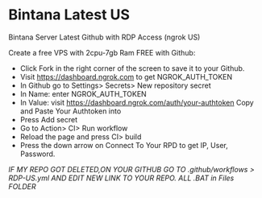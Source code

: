 # Bintana Latest US
Bintana Server Latest Github with RDP Access (ngrok US) 

Create a free VPS with 2cpu-7gb Ram FREE with Github:


+ Click Fork in the right corner of the screen to save it to your Github.
+ Visit https://dashboard.ngrok.com to get NGROK_AUTH_TOKEN
+ In Github go to Settings> Secrets> New repository secret
+ In Name: enter NGROK_AUTH_TOKEN
+ In Value: visit https://dashboard.ngrok.com/auth/your-authtoken Copy and Paste Your Authtoken into
+ Press Add secret
+ Go to Action> CI> Run workflow
+ Reload the page and press CI> build
+ Press the down arrow on Connect To Your RPD to get IP, User, Password.

*IF MY REPO GOT DELETED,ON YOUR GITHUB GO TO .github/workflows > RDP-US.yml AND EDIT NEW LINK TO YOUR REPO. ALL .BAT in Files FOLDER* 
